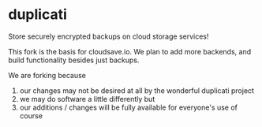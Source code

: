# duplicati
Store securely encrypted backups on cloud storage services!

This fork is the basis for cloudsave.io.  We plan to add more backends, and build functionality besides just backups.

We are forking because
1) our changes may not be desired at all by the wonderful duplicati project
2) we may do software a little differently but
3) our additions / changes will be fully available for everyone's use of course
